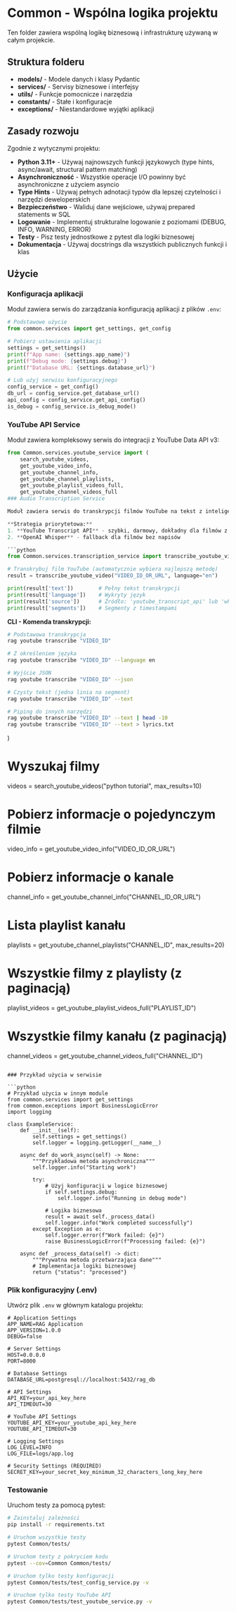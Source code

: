 # Common - Wspólna logika projektu

Ten folder zawiera wspólną logikę biznesową i infrastrukturę używaną w całym projekcie.

## Struktura folderu

- **models/** - Modele danych i klasy Pydantic
- **services/** - Servisy biznesowe i interfejsy
- **utils/** - Funkcje pomocnicze i narzędzia
- **constants/** - Stałe i konfiguracje
- **exceptions/** - Niestandardowe wyjątki aplikacji

## Zasady rozwoju

Zgodnie z wytycznymi projektu:

- **Python 3.11+** - Używaj najnowszych funkcji językowych (type hints, async/await, structural pattern matching)
- **Asynchroniczność** - Wszystkie operacje I/O powinny być asynchroniczne z użyciem asyncio
- **Type Hints** - Używaj pełnych adnotacji typów dla lepszej czytelności i narzędzi deweloperskich
- **Bezpieczeństwo** - Waliduj dane wejściowe, używaj prepared statements w SQL
- **Logowanie** - Implementuj strukturalne logowanie z poziomami (DEBUG, INFO, WARNING, ERROR)
- **Testy** - Pisz testy jednostkowe z pytest dla logiki biznesowej
- **Dokumentacja** - Używaj docstrings dla wszystkich publicznych funkcji i klas

## Użycie

### Konfiguracja aplikacji

Moduł zawiera serwis do zarządzania konfiguracją aplikacji z plików `.env`:

```python
# Podstawowe użycie
from common.services import get_settings, get_config

# Pobierz ustawienia aplikacji
settings = get_settings()
print(f"App name: {settings.app_name}")
print(f"Debug mode: {settings.debug}")
print(f"Database URL: {settings.database_url}")

# Lub użyj serwisu konfiguracyjnego
config_service = get_config()
db_url = config_service.get_database_url()
api_config = config_service.get_api_config()
is_debug = config_service.is_debug_mode()
```

### YouTube API Service

Moduł zawiera kompleksowy serwis do integracji z YouTube Data API v3:

```python
from Common.services.youtube_service import (
    search_youtube_videos,
    get_youtube_video_info,
    get_youtube_channel_info,
    get_youtube_channel_playlists,
    get_youtube_playlist_videos_full,
    get_youtube_channel_videos_full
### Audio Transcription Service

Moduł zawiera serwis do transkrypcji filmów YouTube na tekst z inteligentną strategią:

**Strategia priorytetowa:**
1. **YouTube Transcript API** - szybki, darmowy, dokładny dla filmów z napisami
2. **OpenAI Whisper** - fallback dla filmów bez napisów

```python
from Common.services.transcription_service import transcribe_youtube_video

# Transkrybuj film YouTube (automatycznie wybiera najlepszą metodę)
result = transcribe_youtube_video("VIDEO_ID_OR_URL", language="en")

print(result['text'])        # Pełny tekst transkrypcji
print(result['language'])    # Wykryty język
print(result['source'])      # Źródło: 'youtube_transcript_api' lub 'whisper'
print(result['segments'])    # Segmenty z timestampami
```

**CLI - Komenda transkrypcji:**

```bash
# Podstawowa transkrypcja
rag youtube transcribe "VIDEO_ID"

# Z określeniem języka
rag youtube transcribe "VIDEO_ID" --language en

# Wyjście JSON
rag youtube transcribe "VIDEO_ID" --json

# Czysty tekst (jedna linia na segment)
rag youtube transcribe "VIDEO_ID" --text

# Piping do innych narzędzi
rag youtube transcribe "VIDEO_ID" --text | head -10
rag youtube transcribe "VIDEO_ID" --text > lyrics.txt
```
)

# Wyszukaj filmy
videos = search_youtube_videos("python tutorial", max_results=10)

# Pobierz informacje o pojedynczym filmie
video_info = get_youtube_video_info("VIDEO_ID_OR_URL")

# Pobierz informacje o kanale
channel_info = get_youtube_channel_info("CHANNEL_ID_OR_URL")

# Lista playlist kanału
playlists = get_youtube_channel_playlists("CHANNEL_ID", max_results=20)

# Wszystkie filmy z playlisty (z paginacją)
playlist_videos = get_youtube_playlist_videos_full("PLAYLIST_ID")

# Wszystkie filmy kanału (z paginacją)
channel_videos = get_youtube_channel_videos_full("CHANNEL_ID")
```

### Przykład użycia w serwisie

```python
# Przykład użycia w innym module
from common.services import get_settings
from common.exceptions import BusinessLogicError
import logging

class ExampleService:
    def __init__(self):
        self.settings = get_settings()
        self.logger = logging.getLogger(__name__)

    async def do_work_async(self) -> None:
        """Przykładowa metoda asynchroniczna"""
        self.logger.info("Starting work")

        try:
            # Użyj konfiguracji w logice biznesowej
            if self.settings.debug:
                self.logger.info("Running in debug mode")

            # Logika biznesowa
            result = await self._process_data()
            self.logger.info("Work completed successfully")
        except Exception as e:
            self.logger.error(f"Work failed: {e}")
            raise BusinessLogicError(f"Processing failed: {e}")

    async def _process_data(self) -> dict:
        """Prywatna metoda przetwarzająca dane"""
        # Implementacja logiki biznesowej
        return {"status": "processed"}
```

### Plik konfiguracyjny (.env)

Utwórz plik `.env` w głównym katalogu projektu:

```env
# Application Settings
APP_NAME=RAG Application
APP_VERSION=1.0.0
DEBUG=false

# Server Settings
HOST=0.0.0.0
PORT=8000

# Database Settings
DATABASE_URL=postgresql://localhost:5432/rag_db

# API Settings
API_KEY=your_api_key_here
API_TIMEOUT=30

# YouTube API Settings
YOUTUBE_API_KEY=your_youtube_api_key_here
YOUTUBE_API_TIMEOUT=30

# Logging Settings
LOG_LEVEL=INFO
LOG_FILE=logs/app.log

# Security Settings (REQUIRED)
SECRET_KEY=your_secret_key_minimum_32_characters_long_key_here
```

### Testowanie

Uruchom testy za pomocą pytest:

```bash
# Zainstaluj zależności
pip install -r requirements.txt

# Uruchom wszystkie testy
pytest Common/tests/

# Uruchom testy z pokryciem kodu
pytest --cov=Common Common/tests/

# Uruchom tylko testy konfiguracji
pytest Common/tests/test_config_service.py -v

# Uruchom tylko testy YouTube API
pytest Common/tests/test_youtube_service.py -v